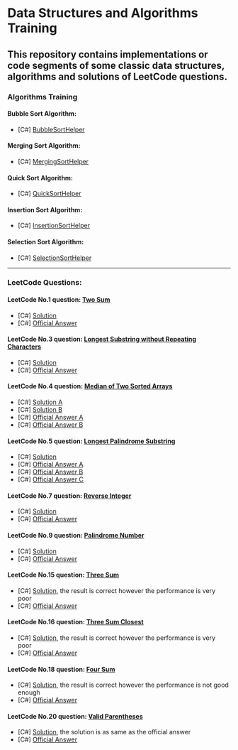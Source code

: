 # Data Structures and Algorithms Training
## This repository contains implementations or code segments of some classic data structures, algorithms and solutions of LeetCode questions.

### Algorithms Training
#### Bubble Sort Algorithm:
* [C#] [BubbleSortHelper](csharpsrc/Algorithms/SortingHelpers/BubbleSortHelper.cs)

#### Merging Sort Algorithm:
* [C#] [MergingSortHelper](csharpsrc/Algorithms/SortingHelpers/MergingSortHelper.cs)

#### Quick Sort Algorithm:
* [C#] [QuickSortHelper](csharpsrc/Algorithms/SortingHelpers/QuickSortHelper.cs)

#### Insertion Sort Algorithm:
* [C#] [InsertionSortHelper](csharpsrc/Algorithms/SortingHelpers/InsertionSortHelper.cs)

#### Selection Sort Algorithm:
* [C#] [SelectionSortHelper](csharpsrc/Algorithms/SortingHelpers/SelectionSortHelper.cs)

***

### LeetCode Questions:
#### LeetCode No.1 question: [Two Sum](leetcode/questions/Question1.md) 
* [C#] [Solution](csharpsrc/Questions/LeetCode/No1.TwoSum/Solution.cs)
* [C#] [Official Answer](csharpsrc/Questions/LeetCode/No1.TwoSum/OfficialAnswer.cs)

#### LeetCode No.3 question: [Longest Substring without Repeating Characters](leetcode/questions/Question3.md)
* [C#] [Solution](csharpsrc/Questions/LeetCode/No3.LongestSubstringWithoutRepeatingCharacters/Solution.cs)
* [C#] [Official Answer](csharpsrc/Questions/LeetCode/No3.LongestSubstringWithoutRepeatingCharacters/OfficialAnswer.cs) 

#### LeetCode No.4 question: [Median of Two Sorted Arrays](leetcode/questions/Question4.md)
* [C#] [Solution A](csharpsrc/Questions/LeetCode/No4.MedianOfTwoSortedArrays/SolutionA.cs)
* [C#] [Solution B](csharpsrc/Questions/LeetCode/No4.MedianOfTwoSortedArrays/SolutionB.cs)
* [C#] [Official Answer A](csharpsrc/Questions/LeetCode/No4.MedianOfTwoSortedArrays/OfficialAnswerA.cs)
* [C#] [Official Answer B](csharpsrc/Questions/LeetCode/No4.MedianOfTwoSortedArrays/OfficialAnswerB.cs)

#### LeetCode No.5 question: [Longest Palindrome Substring](leetcode/questions/Question5.md)
* [C#] [Solution](csharpsrc/Questions/LeetCode/No5.LongestPalindromicSubstring/Solution.cs)
* [C#] [Official Answer A](csharpsrc/Questions/LeetCode/No5.LongestPalindromicSubstring/OfficialAnswerA.cs)
* [C#] [Official Answer B](csharpsrc/Questions/LeetCode/No5.LongestPalindromicSubstring/OfficialAnswerB.cs)
* [C#] [Official Answer C](csharpsrc/Questions/LeetCode/No5.LongestPalindromicSubstring/OfficialAnswerC.cs)

#### LeetCode No.7 question: [Reverse Integer](leetcode/questions/Question7.md)
* [C#] [Solution](csharpsrc/Questions/LeetCode/No7.ReverseInteger/Solution.cs)
* [C#] [Official Answer](csharpsrc/Questions/LeetCode/No7.ReverseInteger/OfficialAnswer.cs)

#### LeetCode No.9 question: [Palindrome Number](leetcode/questions/Question9.md)
* [C#] [Solution](csharpsrc/Questions/LeetCode/No9.PalindromeNumber/Solution.cs)
* [C#] [Official Answer](csharpsrc/Questions/LeetCode/No9.PalindromeNumber/OfficialAnswer.cs)

#### LeetCode No.15 question: [Three Sum](leetcode/questions/Question15.md)
* [C#] [Solution](csharpsrc/Questions//LeetCode/No15.ThreeSum/Solution.cs), the result is correct however the performance is very poor
* [C#] [Official Answer](csharpsrc/Questions/LeetCode/No15.ThreeSum/OfficialAnswer.cs)

#### LeetCode No.16 question: [Three Sum Closest](leetcode/questions/Question16.md)
* [C#] [Solution](csharpsrc/Questions/LeetCode/No16.ThreeSumClosest/Solution.cs), the result is correct however the performance is very poor
* [C#] [Official Answer](csharpsrc/Questions/LeetCode/No16.ThreeSumClosest/OfficialAnswer.cs)

#### LeetCode No.18 question: [Four Sum](leetcode/questions/Question18.md)
* [C#] [Solution](csharpsrc/Questions/LeetCode/No18.FourSum/Solution.cs), the result is correct however the performance is not good enough
* [C#] [Official Answer](csharpsrc/Questions/LeetCode/No18.FourSum/OfficialAnswer.cs)

#### LeetCode No.20 question: [Valid Parentheses](leetcode/questions/Question20.md)
* [C#] [Solution](csharpsrc/Questions/LeetCode/No20.ValidParentheses/Solution.cs), the solution is as same as the official answer
* [C#] [Official Answer](csharpsrc/Questions/LeetCode/No20.ValidParentheses/OfficialAnswer.cs)
